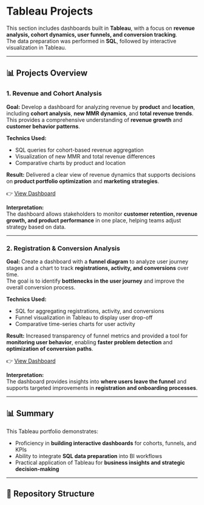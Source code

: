 # Tableau Projects  

This section includes dashboards built in **Tableau**, with a focus on **revenue analysis, cohort dynamics, user funnels, and conversion tracking**.  
The data preparation was performed in **SQL**, followed by interactive visualization in Tableau.  

---

## 📊 Projects Overview  

### 1. Revenue and Cohort Analysis  

**Goal:** Develop a dashboard for analyzing revenue by **product** and **location**, including **cohort analysis**, **new MMR dynamics**, and **total revenue trends**.  
This provides a comprehensive understanding of **revenue growth** and **customer behavior patterns**.  

**Technics Used:**  
- SQL queries for cohort-based revenue aggregation  
- Visualization of new MMR and total revenue differences  
- Comparative charts by product and location  

**Result:** Delivered a clear view of revenue dynamics that supports decisions on **product portfolio optimization** and **marketing strategies**.  

👉 [View Dashboard](https://tinyurl.com/23aa4j99)  

**Interpretation:**  
The dashboard allows stakeholders to monitor **customer retention, revenue growth, and product performance** in one place, helping teams adjust strategy based on data.  

---

### 2. Registration & Conversion Analysis  

**Goal:** Create a dashboard with a **funnel diagram** to analyze user journey stages and a chart to track **registrations, activity, and conversions** over time.  
The goal is to identify **bottlenecks in the user journey** and improve the overall conversion process.  

**Technics Used:**  
- SQL for aggregating registrations, activity, and conversions  
- Funnel visualization in Tableau to display user drop-off  
- Comparative time-series charts for user activity  

**Result:** Increased transparency of funnel metrics and provided a tool for **monitoring user behavior**, enabling **faster problem detection** and **optimization of conversion paths**.  

👉 [View Dashboard](https://tinyurl.com/2bkezdye)  

**Interpretation:**  
The dashboard provides insights into **where users leave the funnel** and supports targeted improvements in **registration and onboarding processes**.  

---

## 📊 Summary  

This Tableau portfolio demonstrates:  
- Proficiency in **building interactive dashboards** for cohorts, funnels, and KPIs  
- Ability to integrate **SQL data preparation** into BI workflows  
- Practical application of Tableau for **business insights and strategic decision-making**  

---

## 📂 Repository Structure  

